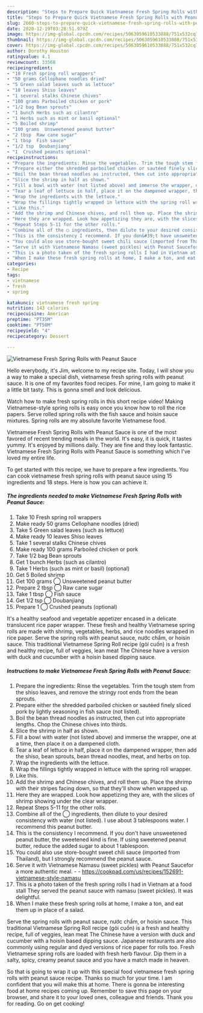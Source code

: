 ```yaml
---
description: "Steps to Prepare Quick Vietnamese Fresh Spring Rolls with Peanut Sauce"
title: "Steps to Prepare Quick Vietnamese Fresh Spring Rolls with Peanut Sauce"
slug: 2660-steps-to-prepare-quick-vietnamese-fresh-spring-rolls-with-peanut-sauce
date: 2020-12-19T03:28:51.979Z
image: https://img-global.cpcdn.com/recipes/5063059610533888/751x532cq70/vietnamese-fresh-spring-rolls-with-peanut-sauce-recipe-main-photo.jpg
thumbnail: https://img-global.cpcdn.com/recipes/5063059610533888/751x532cq70/vietnamese-fresh-spring-rolls-with-peanut-sauce-recipe-main-photo.jpg
cover: https://img-global.cpcdn.com/recipes/5063059610533888/751x532cq70/vietnamese-fresh-spring-rolls-with-peanut-sauce-recipe-main-photo.jpg
author: Dorothy Houston
ratingvalue: 4.1
reviewcount: 33568
recipeingredient:
- "10 Fresh spring roll wrappers"
- "50 grams Cellophane noodles dried"
- "5 Green salad leaves such as lettuce"
- "10 leaves Shiso leaves"
- "1 several stalks Chinese chives"
- "100 grams Parboiled chicken or pork"
- "1/2 bag Bean sprouts"
- "1 bunch Herbs such as cilantro"
- "1 Herbs such as mint or basil optional"
- "5 Boiled shrimp"
- "100 grams  Unsweetened peanut butter"
- "2 tbsp  Raw cane sugar"
- "1 tbsp  Fish sauce"
- "1/2 tsp  Doubanjiang"
- "1  Crushed peanuts optional"
recipeinstructions:
- "Prepare the ingredients: Rinse the vegetables. Trim the tough stem from the shiso leaves, and remove the stringy root ends from the bean sprouts."
- "Prepare either the shredded parboiled chicken or sautéed finely sliced pork by lightly seasoning in fish sauce (not listed)."
- "Boil the bean thread noodles as instructed, then cut into appropriate lengths. Chop the Chinese chives into thirds."
- "Slice the shrimp in half as shown."
- "Fill a bowl with water (not listed above) and immerse the wrapper, one at a time, then place it on a dampened cloth."
- "Tear a leaf of lettuce in half, place it on the dampened wrapper, then add the shiso, bean sprouts, bean thread noodles, meat, and herbs on top."
- "Wrap the ingredients with the lettuce."
- "Wrap the fillings tightly wrapped in lettuce with the spring roll wrapper."
- "Like this."
- "Add the shrimp and Chinese chives, and roll them up. Place the shrimp with their stripes facing down, so that they&#39;ll show when wrapped up."
- "Here they are wrapped. Look how appetizing they are, with the slices of shrimp showing under the clear wrapper."
- "Repeat Steps 5-11 for the other rolls."
- "Combine all of the ◯ ingredients, then dilute to your desired consistency with water (not listed). I use about 3 tablespoons water. I recommend this peanut butter."
- "This is the consistency I recommend. If you don&#39;t have unsweetened peanut butter, the sweetened kind is fine. If using sweetened peanut butter, reduce the added sugar to about 1 tablespoon."
- "You could also use store-bought sweet chili sauce (imported from Thailand), but I strongly recommend the peanut sauce."
- "Serve it with Vietnamese Namasu (sweet pickles) with Peanut Saucefor a more authentic meal.  https://cookpad.com/us/recipes/152691-vietnamese-style-namasu"
- "This is a photo taken of the fresh spring rolls I had in Vietnam at a food stall They served the peanut sauce with namasu (sweet pickles). It was delightful."
- "When I make these fresh spring rolls at home, I make a ton, and eat them up in place of a salad."
categories:
- Recipe
tags:
- vietnamese
- fresh
- spring

katakunci: vietnamese fresh spring 
nutrition: 143 calories
recipecuisine: American
preptime: "PT35M"
cooktime: "PT50M"
recipeyield: "4"
recipecategory: Dessert

---
```



![Vietnamese Fresh Spring Rolls with Peanut Sauce](https://img-global.cpcdn.com/recipes/5063059610533888/751x532cq70/vietnamese-fresh-spring-rolls-with-peanut-sauce-recipe-main-photo.jpg)

Hello everybody, it's Jim, welcome to my recipe site. Today, I will show you a way to make a special dish, vietnamese fresh spring rolls with peanut sauce. It is one of my favorites food recipes. For mine, I am going to make it a little bit tasty. This is gonna smell and look delicious.

Watch how to make fresh spring rolls in this short recipe video! Making Vietnamese-style spring rolls is easy once you know how to roll the rice papers. Serve rolled spring rolls with the fish sauce and hoisin sauce mixtures. Spring rolls are my absolute favorite Vietnamese food.

Vietnamese Fresh Spring Rolls with Peanut Sauce is one of the most favored of recent trending meals in the world. It's easy, it is quick, it tastes yummy. It's enjoyed by millions daily. They are fine and they look fantastic. Vietnamese Fresh Spring Rolls with Peanut Sauce is something which I've loved my entire life.


To get started with this recipe, we have to prepare a few ingredients. You can cook vietnamese fresh spring rolls with peanut sauce using 15 ingredients and 18 steps. Here is how you can achieve it.

<!--inarticleads1-->

##### The ingredients needed to make Vietnamese Fresh Spring Rolls with Peanut Sauce:

1. Take 10 Fresh spring roll wrappers
1. Make ready 50 grams Cellophane noodles (dried)
1. Take 5 Green salad leaves (such as lettuce)
1. Make ready 10 leaves Shiso leaves
1. Take 1 several stalks Chinese chives
1. Make ready 100 grams Parboiled chicken or pork
1. Take 1/2 bag Bean sprouts
1. Get 1 bunch Herbs (such as cilantro)
1. Take 1 Herbs (such as mint or basil) (optional)
1. Get 5 Boiled shrimp
1. Get 100 grams ◯ Unsweetened peanut butter
1. Prepare 2 tbsp ◯ Raw cane sugar
1. Take 1 tbsp ◯ Fish sauce
1. Get 1/2 tsp ◯ Doubanjiang
1. Prepare 1 ◯ Crushed peanuts (optional)


It&#39;s a healthy seafood and vegetable appetizer encased in a delicate translucent rice paper wrapper. These fresh and healthy Vietnamese spring rolls are made with shrimp, vegetables, herbs, and rice noodles wrapped in rice paper. Serve the spring rolls with peanut sauce, nước chấm, or hoisin sauce. This traditional Vietnamese Spring Roll recipe (gỏi cuốn) is a fresh and healthy recipe, full of veggies, lean meat The Chinese have a version with duck and cucumber with a hoisin based dipping sauce. 

<!--inarticleads2-->

##### Instructions to make Vietnamese Fresh Spring Rolls with Peanut Sauce:

1. Prepare the ingredients: Rinse the vegetables. Trim the tough stem from the shiso leaves, and remove the stringy root ends from the bean sprouts.
1. Prepare either the shredded parboiled chicken or sautéed finely sliced pork by lightly seasoning in fish sauce (not listed).
1. Boil the bean thread noodles as instructed, then cut into appropriate lengths. Chop the Chinese chives into thirds.
1. Slice the shrimp in half as shown.
1. Fill a bowl with water (not listed above) and immerse the wrapper, one at a time, then place it on a dampened cloth.
1. Tear a leaf of lettuce in half, place it on the dampened wrapper, then add the shiso, bean sprouts, bean thread noodles, meat, and herbs on top.
1. Wrap the ingredients with the lettuce.
1. Wrap the fillings tightly wrapped in lettuce with the spring roll wrapper.
1. Like this.
1. Add the shrimp and Chinese chives, and roll them up. Place the shrimp with their stripes facing down, so that they&#39;ll show when wrapped up.
1. Here they are wrapped. Look how appetizing they are, with the slices of shrimp showing under the clear wrapper.
1. Repeat Steps 5-11 for the other rolls.
1. Combine all of the ◯ ingredients, then dilute to your desired consistency with water (not listed). I use about 3 tablespoons water. I recommend this peanut butter.
1. This is the consistency I recommend. If you don&#39;t have unsweetened peanut butter, the sweetened kind is fine. If using sweetened peanut butter, reduce the added sugar to about 1 tablespoon.
1. You could also use store-bought sweet chili sauce (imported from Thailand), but I strongly recommend the peanut sauce.
1. Serve it with Vietnamese Namasu (sweet pickles) with Peanut Saucefor a more authentic meal. -  - https://cookpad.com/us/recipes/152691-vietnamese-style-namasu
1. This is a photo taken of the fresh spring rolls I had in Vietnam at a food stall They served the peanut sauce with namasu (sweet pickles). It was delightful.
1. When I make these fresh spring rolls at home, I make a ton, and eat them up in place of a salad.


Serve the spring rolls with peanut sauce, nước chấm, or hoisin sauce. This traditional Vietnamese Spring Roll recipe (gỏi cuốn) is a fresh and healthy recipe, full of veggies, lean meat The Chinese have a version with duck and cucumber with a hoisin based dipping sauce. Japanese restaurants are also commonly using regular and dyed versions of rice paper for rolls too. Fresh Vietnamese spring rolls are loaded with fresh herb flavour. Dip them in a salty, spicy, creamy peanut sauce and you have a match made in heaven. 

So that is going to wrap it up with this special food vietnamese fresh spring rolls with peanut sauce recipe. Thanks so much for your time. I am confident that you will make this at home. There is gonna be interesting food at home recipes coming up. Remember to save this page on your browser, and share it to your loved ones, colleague and friends. Thank you for reading. Go on get cooking!
